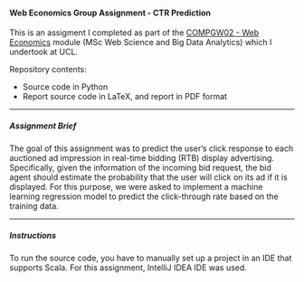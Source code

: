 #### Web Economics Group Assignment - CTR Prediction

This is an assigment I completed as part of the [COMPGW02 - Web Economics](http://www.cs.ucl.ac.uk/teaching_learning/syllabus/msc_web_science_and_big_data_analytics/gw02_web_economics/) module (MSc Web Science and Big Data Analytics) which I undertook at UCL.

Repository contents:

* Source code in Python
* Report source code in LaTeX, and report in PDF format

---

##### Assignment Brief

The goal of this assignment was to predict the user’s click response to each auctioned ad impression in real-time bidding (RTB) display advertising. Specifically, given the information of the incoming bid request, the bid agent should estimate the probability that the user will click on its ad if it is displayed. For this purpose, we were asked to implement a machine learning regression model to predict the click-through rate based on the training data.

---

##### Instructions

To run the source code, you have to manually set up a project in an IDE that supports Scala. For this assignment, IntelliJ IDEA IDE was used.
